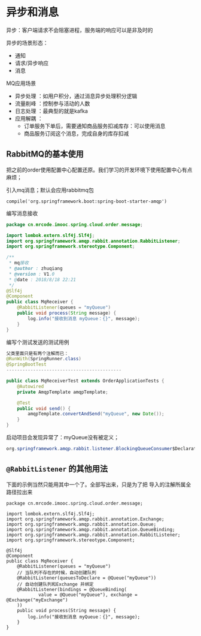 # 异步和消息

异步：客户端请求不会阻塞进程，服务端的响应可以是非及时的

异步的场景形态：

* 通知
* 请求/异步响应
* 消息

MQ应用场景

* 异步处理 ：如用户积分，通过消息异步处理积分逻辑
* 流量削峰 ：控制参与活动的人数
* 日志处理 ：最典型的就是kafka
* 应用解耦 ：
  - 订单服务下单后，需要通知商品服务扣减库存：可以使用消息
  - 商品服务订阅这个消息，完成自身的库存扣减


## RabbitMQ的基本使用
把之前的order使用配置中心配置还原。我们学习的开发环境下使用配置中心有点麻烦；

引入mq消息；默认会应用rabbitmq包
```
compile('org.springframework.boot:spring-boot-starter-amqp')
```

编写消息接收
```java
package cn.mrcode.imooc.spring.cloud.order.message;

import lombok.extern.slf4j.Slf4j;
import org.springframework.amqp.rabbit.annotation.RabbitListener;
import org.springframework.stereotype.Component;

/**
 * mq接收
 * @author : zhuqiang
 * @version : V1.0
 * @date : 2018/8/18 22:21
 */
@Slf4j
@Component
public class MqReceiver {
    @RabbitListener(queues = "myQueue")
    public void process(String message) {
        log.info("接收到消息 myQueue：{}", message);
    }
}

```

编写个测试发送的测试用例
```java
父类里面只是有两个注解而已：
@RunWith(SpringRunner.class)
@SpringBootTest
-------------------------------------------

public class MqReceiverTest extends OrderApplicationTests {
    @Autowired
    private AmqpTemplate amqpTemplate;

    @Test
    public void send() {
        amqpTemplate.convertAndSend("myQueue", new Date());
    }
}
```

启动项目会发现异常了：myQueue没有被定义；

```java
org.springframework.amqp.rabbit.listener.BlockingQueueConsumer$DeclarationException: Failed to declare queue(s):[myQueue]

```

## `@RabbitListener` 的其他用法

下面的示例当然只能用其中一个了。全部写出来，只是为了把 导入的注解所属全路径拉出来
```
package cn.mrcode.imooc.spring.cloud.order.message;

import lombok.extern.slf4j.Slf4j;
import org.springframework.amqp.rabbit.annotation.Exchange;
import org.springframework.amqp.rabbit.annotation.Queue;
import org.springframework.amqp.rabbit.annotation.QueueBinding;
import org.springframework.amqp.rabbit.annotation.RabbitListener;
import org.springframework.stereotype.Component;

@Slf4j
@Component
public class MqReceiver {
    @RabbitListener(queues = "myQueue")
    // 当队列不存在的时候，自动创建队列
    @RabbitListener(queuesToDeclare = @Queue("myQueue"))
    // 自动创建队列和Exchange 并绑定
    @RabbitListener(bindings = @QueueBinding(
            value = @Queue("myQueue"), exchange = @Exchange("myExchange")
    ))
    public void process(String message) {
        log.info("接收到消息 myQueue：{}", message);
    }
}

```
